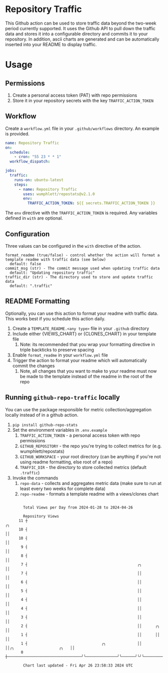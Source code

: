 # Repository Traffic

This Github action can be used to store traffic data beyond the two-week period currently supported.
It uses the Github API to pull down the traffic data and stores it into a configurable directory and commits it to your 
repository. In addition, ascii charts are generated and can be automatically inserted into your README to display traffic.

# Usage
## Permissions
1. Create a personal access token (PAT) with repo permissions
2. Store it in your repository secrets with the key `TRAFFIC_ACTION_TOKEN`

## Workflow
Create a `workflow.yml` file in your `.github/workflows` directory. An example is provided.

```yaml
name: Repository Traffic
on:
  schedule:
    - cron: "55 23 * * 1"
  workflow_dispatch:

jobs:
  traffic:
    runs-on: ubuntu-latest
    steps:
      - name: Repository Traffic
        uses: wumphlett/repostats@v2.1.0
        env:
          TRAFFIC_ACTION_TOKEN: ${{ secrets.TRAFFIC_ACTION_TOKEN }}
```
The `env` directive with the `TRAFFIC_ACTION_TOKEN` is required. Any variables defined in `with` are optional.

## Configuration
Three values can be configured in the `with` directive of the action.
```
format_readme (true/false) - control whether the action will format a template readme with traffic data (see below)
  default: false
commit_msg (str) - The commit message used when updating traffic data
  default: "Updating repository traffic"
traffic_dir (str) - The directory used to store and update traffic data
  default: ".traffic"
```

## README Formatting
Optionally, you can use this action to format your readme with traffic data. This works best if you schedule this action
daily.

1. Create a `TEMPLATE_README.<any type>` file in your `.github` directory
2. Include either {VIEWS_CHART} or {CLONES_CHART} in your template file
   1. Note: its recommended that you wrap your formatting directive in triple backticks to preserve spacing
3. Enable `format_readme` in your `workflow.yml` file
4. Trigger the action to format your readme which will automatically commit the changes
   1. Note, all changes that you want to make to your readme must now be made to the template instead of the readme in the root of the repo

## Running `github-repo-traffic` locally
You can use the package responsible for metric collection/aggregation locally instead of in a github action.

1. `pip install github-repo-stats`
2. Set the environment variables in `.env.example`
   1. `TRAFFIC_ACTION_TOKEN` - a personal access token with repo permissions
   2. `GITHUB_REPOSITORY` - the repo you're trying to collect metrics for (e.g. wumphlett/repostats)
   3. `GITHUB_WORKSPACE` - your root directory (can be anything if you're not using readme formatting, else root of a repo)
   4. `TRAFFIC_DIR` - the directory to store collected metrics (default `.traffic`)
3. Invoke the commands
   1. `repo-data` - collects and aggregates metric data (make sure to run at least every two weeks for complete data)
   2. `repo-readme` - formats a template readme with a views/clones chart

```

        Total Views per Day from 2024-01-28 to 2024-04-26

        Repository Views
      11 ┼                                                                                      ╭╮
      10 ┤                                                                                      ││
      10 ┤                                                                                      ││
       9 ┤                                                                                      ││
       8 ┤                                                                                      ││
       7 ┤                                                 ╭╮                                   ││
       7 ┤                                                 ││                                   ││
       6 ┤                                                 ││                                   ││
       5 ┤                                                 ││                                   ││
       4 ┤                                                 ││                                   ││
       4 ┤                                                 ││                                   ││
       3 ┤                                                 ││                                   ││
       2 ┤                                                 ││      ╭╮                           ││
       1 ┤                                                 ││      ││                           ││
       1 ┤                                 ╭╮              ││      ││╭╮                    ╭╮   ││
       0 ┼─────────────────────────────────╯╰──────────────╯╰──────╯╰╯╰────────────────────╯╰───╯╰─

        Chart last updated - Fri Apr 26 23:58:33 2024 UTC
        
```
